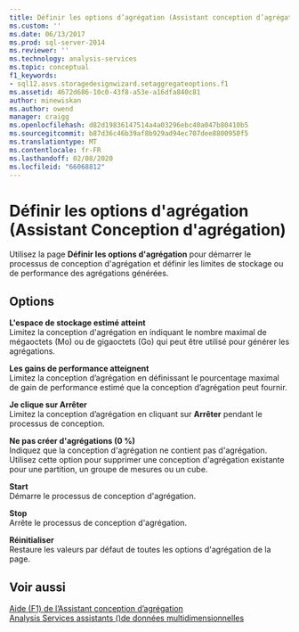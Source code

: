 ```yaml
---
title: Définir les options d’agrégation (Assistant conception d’agrégation) | Microsoft Docs
ms.custom: ''
ms.date: 06/13/2017
ms.prod: sql-server-2014
ms.reviewer: ''
ms.technology: analysis-services
ms.topic: conceptual
f1_keywords:
- sql12.asvs.storagedesignwizard.setaggregateoptions.f1
ms.assetid: 4672d686-10c0-43f8-a53e-a16dfa840c81
author: minewiskan
ms.author: owend
manager: craigg
ms.openlocfilehash: d82d19836147514a4a03296ebc40a047b80410b5
ms.sourcegitcommit: b87d36c46b39af8b929ad94ec707dee8800950f5
ms.translationtype: MT
ms.contentlocale: fr-FR
ms.lasthandoff: 02/08/2020
ms.locfileid: "66068812"
---
```

# <a name="set-aggregation-options-aggregation-design-wizard"></a>Définir les options d'agrégation (Assistant Conception d'agrégation)
  Utilisez la page **Définir les options d'agrégation** pour démarrer le processus de conception d'agrégation et définir les limites de stockage ou de performance des agrégations générées.  
  
## <a name="options"></a>Options  
 **L'espace de stockage estimé atteint**  
 Limitez la conception d'agrégation en indiquant le nombre maximal de mégaoctets (Mo) ou de gigaoctets (Go) qui peut être utilisé pour générer les agrégations.  
  
 **Les gains de performance atteignent**  
 Limitez la conception d’agrégation en définissant le pourcentage maximal de gain de performance estimé que la conception d’agrégation peut fournir.  
  
 **Je clique sur Arrêter**  
 Limitez la conception d’agrégation en cliquant sur **Arrêter** pendant le processus de conception.  
  
 **Ne pas créer d'agrégations (0 %)**  
 Indiquez que la conception d'agrégation ne contient pas d'agrégation. Utilisez cette option pour supprimer une conception d'agrégation existante pour une partition, un groupe de mesures ou un cube.  
  
 **Start**  
 Démarre le processus de conception d'agrégation.  
  
 **Stop**  
 Arrête le processus de conception d'agrégation.  
  
 **Réinitialiser**  
 Restaure les valeurs par défaut de toutes les options d'agrégation de la page.  
  
## <a name="see-also"></a>Voir aussi  
 [Aide (F1) de l’Assistant conception d’agrégation](aggregation-design-wizard-f1-help.md)   
 [Analysis Services assistants &#40;&#41;de données multidimensionnelles](analysis-services-wizards-multidimensional-data.md)  
  
  
